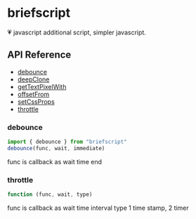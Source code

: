 # briefscript

💗 javascript additional script, simpler javascript.
## API Reference

* [debounce](#debounce)
* [deepClone](#deepClone)
* [getTextPixelWith](#getTextPixelWith)
* [offsetFrom](#offsetFrom)
* [setCssProps](#setCssProps)
* [throttle](#throttle)

### debounce
```js
import { debounce } from "briefscript"
debounce(func, wait, immediate)
```
func is callback as wait time end
### throttle
```js
function (func, wait, type)
```
func is callback as wait time interval
type 1 time stamp, 2 timer
